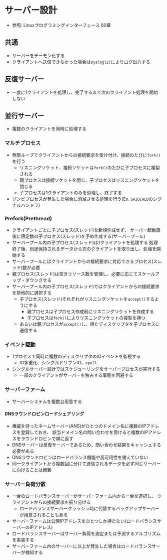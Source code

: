 # サーバー設計
- 参照: Linuxプログラミングインターフェース 60章

## 共通
- サーバーをデーモン化する
- クライアントへ送信できなかった場合は`syslog(2)`によりログ出力する

## 反復サーバー
- 一度に1クライアントを処理し、完了するまで次のクライアント処理を開始しない

## 並行サーバー
- 複数のクライアントを同時に処理する

### マルチプロセス
- 無限ループでクライアントからの接続要求を受け付け、接続のたびに`fork()`を行う
  - リスニングソケット、接続ソケットは`fork()`のたびに子プロセスに複製される
  - 親プロセスは接続ソケットを閉じ、子プロセスはリスニングソケットを閉じる
  - 子プロセスは1クライアントのみを処理し、終了する
- ゾンビプロセスが発生した場合に消滅させる処理を行う(Ex. `SHIGCHLD`のシグナルハンドラ)

### Prefork(Prethread)
- クライアントごとに子プロセス(スレッド)を新規作成せず、
  サーバー起動直後に限定数の子プロセス(スレッド)を予め作成する(サーバープール)
- サーバープール内の子プロセス(スレッド)は1クライアントを処理する
  処理終了後、別途保持されるデータから次のクライアントを取り出し、処理を開始する
- サーバープールにはクライアントからの接続要求に対応できるプロセス(スレッド)数が必要
- 親プロセス(スレッド)は空きリソース数を管理し、必要に応じてスケールアップ・ダウンさせる
- サーバープール内の子プロセス(スレッド)ではクライアントからの接続要求を排他的に選択する
  - 子プロセス(スレッド)それぞれがリスニングソケットを`accept()`するようにする
    - 親プロセスは子プロセス作成前にリスニングソケットを作成する
    - 子プロセスは`fork()`によりリスニングソケットの複製を持つ
  - あるいは親プロセスが`accept()`し、得たディスクリプタを子プロセスに送信する

### イベント駆動
- 1プロセスで同時に複数のディスクリプタのIOイベントを監視する
  - IO多重化、シングルドリブンIO、`epoll`
- シングルサーバー設計ではスケジューリングをサーバープロセスが実行する
  - 一部のクライアントがサーバーを独占する事態を回避する

### サーバーファーム
- サーバーシステムを複数台用意する

#### DNSラウンドロビンロードシェアリング
- 権威を持ったネームサーバー(ANS)がひとつのドメイン名に複数のIPアドレスを登録しておき、
  該当ドメイン名の問い合わせを受けると複数のIPアドレスをラウンドロビンで順に返す
- DNSサーバーは反復サーバーであるため、問い合わせ結果をキャッシュする必要がある
- DNSラウンドロビンはロードバランス機能や高可用性を備えていない
- 同一クライアントから複数回に分けて送信されるデータを必ず同じサーバーに向けることは困難

### サーバー負荷分散
- 一台のロードバランスサーバーがサーバーファーム内から一台を選択し、
  クライアントからの接続要求を振り分ける
  - ロードバランスサーバークラッシュ時に代替するバックアップサーバーが用意されることもある
- サーバーファームは公開IPアドレスをひとつしか持たない(ロードバランスサーバーのIPアドレス)
- ロードバランスサーバーはサーバー負荷を測定または予測するアルゴリズムを実装する
- サーバーファーム内のサーバーに以上が発生した場合はロードバランスサーバーが検知する
